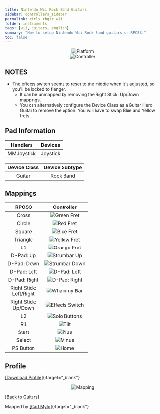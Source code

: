 ```yaml
---
title: Nintendo Wii Rock Band Guitars
sidebar: controllers_sidebar
permalink: ctrls_rbgtr_wii
folder: instruments
tags: [wii, guitars, english]
summary: "How to setup Nintendo Wii Rock Band guitars on RPCS3."
toc: false
---
```


<div align="center"> <img src="https://rb3pc.milohax.org/images/instruments/plat/wii.png" alt="Platform" title="Platform"></div>

<div align="center"> <img src="https://rb3pc.milohax.org/images/instruments/cont/rbgtrscontroller.png" alt="Controller" title="Controller"></div>

## NOTES

* The effects switch seems to reset to the middle when it's adjusted, so you'll be locked to flanger.
	* It can be unmapped by removing the Right Stick: Up/Down mappings.
	* You can alternatively configure the Device Class as a Guitar Hero Guitar to remove the option. You will have to swap Blue and Yellow frets.

## Pad Information

| Handlers | Devices |
|:------------------:|:---------------------:|
| MMJoystick | Joystick |

| Device Class | Device Subtype |
|:------------------:|:---------------------:|
| Guitar | Rock Band |

## Mappings

| **RPCS3**          | **Controller** |
|:------------------:|:---------------------:|
| Cross | ![Green Fret](https://rb3pc.milohax.org/images/btns/gtrs/gf.png "Green Fret") |
| Circle | ![Red Fret](https://rb3pc.milohax.org/images/btns/gtrs/rf.png "Red Fret") |
| Square | ![Blue Fret](https://rb3pc.milohax.org/images/btns/gtrs/bf.png "Blue Fret") |
| Triangle | ![Yellow Fret](https://rb3pc.milohax.org/images/btns/gtrs/yf.png "Yellow Fret") |
| L1 | ![Orange Fret](https://rb3pc.milohax.org/images/btns/gtrs/of.png "Orange Fret") |
| D-Pad: Up | ![Strumbar Up](https://rb3pc.milohax.org/images/btns/gtrs/sbu.png "Strumbar Up") |
| D-Pad: Down | ![Strumbar Down](https://rb3pc.milohax.org/images/btns/gtrs/sbd.png "Strumbar Down") |
| D-Pad: Left | ![D-Pad: Left](https://rb3pc.milohax.org/images/btns/gtrs/dpl.png "D-Pad: Left") |
| D-Pad: Right | ![D-Pad: Right](https://rb3pc.milohax.org/images/btns/gtrs/dpr.png "D-Pad: Right") |
| Right Stick: <br/> Left/Right | ![Whammy Bar](https://rb3pc.milohax.org/images/btns/gtrs/wb.png "Whammy Bar") |
| Right Stick: <br/> Up/Down | ![Effects Switch](https://rb3pc.milohax.org/images/btns/gtrs/fx.png "Effects Switch") |
| L2 | ![Solo Buttons](https://rb3pc.milohax.org/images/btns/gtrs/solo.png "Solo Buttons") |
| R1 | ![Tilt](https://rb3pc.milohax.org/images/btns/gtrs/ts.png "Tilt") |
| Start | ![Plus](https://rb3pc.milohax.org/images/btns/ctrls/wii/plu.png "Plus") |
| Select | ![Minus](https://rb3pc.milohax.org/images/btns/ctrls/wii/min.png "Minus") |
| PS Button | ![Home](https://rb3pc.milohax.org/images/btns/gtrs/home.png "Home") |

## Profile

[[Download Profile]](https://github.com/carlmylo/docu-rpcs3/raw/gh-pages/downloads/instrument-repo/Wii%20Rock%20Band%20Guitar.7z){:target="_blank"}

<div align="center"> <img src="https://rb3pc.milohax.org/images/instruments/maps/gtrwiirbmapping.png" alt="Mapping" title="Mapping"></div>

[[Back to Guitars]](https://rb3pc.milohax.org/ctrls_guitar)

Mapped by [[Carl Mylo]](www.twitch.tv/carlmylo){:target="_blank"}